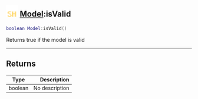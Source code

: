 ## <img src="../../.gitbook/assets/shared.png" width="32" height="32" /> [Model](../model/README.md):isValid

```lua
boolean Model:isValid()
```

Returns true if the model is valid

------
## Returns

| Type   | Description |
| ------ | ----------: |
| boolean | No description |

